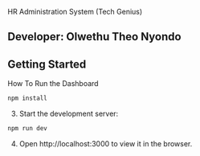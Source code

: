 HR Administration System (Tech Genius)

## Developer: Olwethu Theo Nyondo

## Getting Started


How To Run the Dashboard

```bash
npm install
```

3. Start the development server:

```bash
npm run dev
```

4. Open http://localhost:3000 to view it in the browser.


